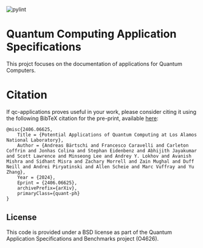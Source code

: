 ![pylint](https://img.shields.io/badge/PyLint-9.16-yellow?logo=python&logoColor=white)

# Quantum Computing Application Specifications

This projct focuses on the documentation of applications for Quantum Computers.

# Citation

If qc-applications proves useful in your work, please consider citing it using the following BibTeX citation for the pre-print, available [here](https://arxiv.org/abs/2406.06625):

```
@misc{2406.06625,
    Title = {Potential Applications of Quantum Computing at Los Alamos National Laboratory},
    Author = {Andreas Bärtschi and Francesco Caravelli and Carleton Coffrin and Jonhas Colina and Stephan Eidenbenz and Abhijith Jayakumar and Scott Lawrence and Minseong Lee and Andrey Y. Lokhov and Avanish Mishra and Sidhant Misra and Zachary Morrell and Zain Mughal and Duff Neill and Andrei Piryatinski and Allen Scheie and Marc Vuffray and Yu Zhang},
    Year = {2024},
    Eprint = {2406.06625},
    archivePrefix={arXiv},
    primaryClass={quant-ph}
}
```

## License

This code is provided under a BSD license as part of the Quantum Application Specifications and Benchmarks project (O4626).
